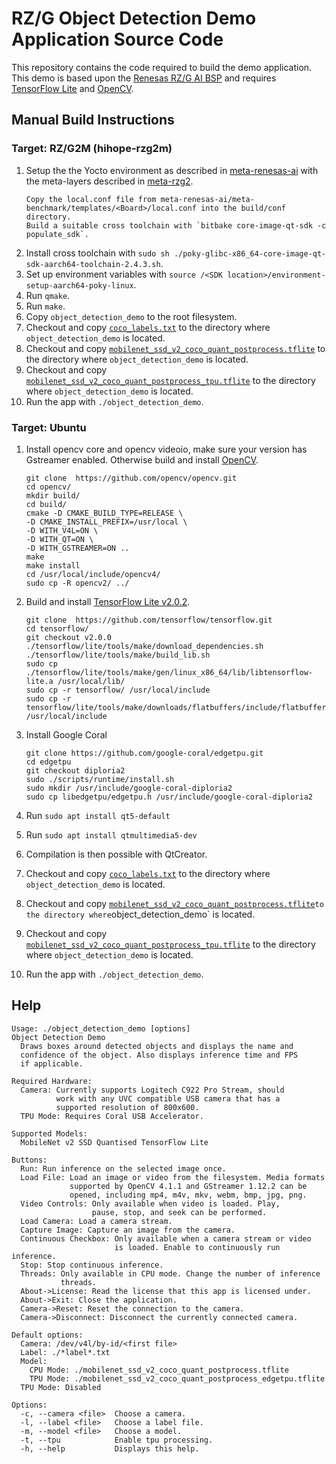 # RZ/G Object Detection Demo Application Source Code

This repository contains the code required to build the demo application.
This demo is based upon the [Renesas RZ/G AI BSP](https://github.com/renesas-rz/meta-renesas-ai)
and requires [TensorFlow Lite](https://github.com/tensorflow/tensorflow/tree/v2.0.2) and [OpenCV](https://opencv.org/).

## Manual Build Instructions
### Target: RZ/G2M (hihope-rzg2m)
1. Setup the the Yocto environment as described in [meta-renesas-ai](https://github.com/renesas-rz/meta-renesas-ai) with the meta-layers described in [meta-rzg2](https://github.com/renesas-rz/meta-rzg2).
   ```
   Copy the local.conf file from meta-renesas-ai/meta-benchmark/templates/<Board>/local.conf into the build/conf directory.
   Build a suitable cross toolchain with `bitbake core-image-qt-sdk -c populate_sdk`.
   ```
2. Install cross toolchain with `sudo sh ./poky-glibc-x86_64-core-image-qt-sdk-aarch64-toolchain-2.4.3.sh`.
3. Set up environment variables with `source /<SDK location>/environment-setup-aarch64-poky-linux`.
4. Run `qmake`.
5. Run `make`.
6. Copy `object_detection_demo` to the root filesystem.
7. Checkout and copy [`coco_labels.txt`](https://github.com/google-coral/edgetpu/blob/master/test_data/coco_labels.txt) to the directory where `object_detection_demo` is located.
8. Checkout and copy [`mobilenet_ssd_v2_coco_quant_postprocess.tflite`](https://github.com/google-coral/edgetpu/blob/diploria2/test_data/mobilenet_ssd_v2_coco_quant_postprocess.tflite) to the directory where `object_detection_demo` is located.
9. Checkout and copy [`mobilenet_ssd_v2_coco_quant_postprocess_tpu.tflite`](https://github.com/google-coral/edgetpu/blob/diploria2/test_data/mobilenet_ssd_v2_coco_quant_postprocess_edgetpu.tflite) to the directory where `object_detection_demo` is located.
10. Run the app with `./object_detection_demo`.

### Target: Ubuntu
1. Install opencv core and opencv videoio, make sure your version has Gstreamer enabled. Otherwise build and install [OpenCV](https://github.com/opencv/opencv.git).
    ```
    git clone  https://github.com/opencv/opencv.git
    cd opencv/
    mkdir build/
    cd build/
    cmake -D CMAKE_BUILD_TYPE=RELEASE \
    -D CMAKE_INSTALL_PREFIX=/usr/local \
    -D WITH_V4L=ON \
    -D WITH_QT=ON \
    -D WITH_GSTREAMER=ON ..
    make
    make install
    cd /usr/local/include/opencv4/
    sudo cp -R opencv2/ ../
    ```

2. Build and install [TensorFlow Lite v2.0.2](https://github.com/tensorflow/tensorflow/tree/v2.0.2).
    ```
    git clone  https://github.com/tensorflow/tensorflow.git
    cd tensorflow/
    git checkout v2.0.0
    ./tensorflow/lite/tools/make/download_dependencies.sh
    ./tensorflow/lite/tools/make/build_lib.sh
    sudo cp ./tensorflow/lite/tools/make/gen/linux_x86_64/lib/libtensorflow-lite.a /usr/local/lib/
    sudo cp -r tensorflow/ /usr/local/include
    sudo cp -r tensorflow/lite/tools/make/downloads/flatbuffers/include/flatbuffers/ /usr/local/include
    ```
3. Install Google Coral
    ```
    git clone https://github.com/google-coral/edgetpu.git
    cd edgetpu
    git checkout diploria2
    sudo ./scripts/runtime/install.sh
    sudo mkdir /usr/include/google-coral-diploria2
    sudo cp libedgetpu/edgetpu.h /usr/include/google-coral-diploria2
    ```
4. Run `sudo apt install qt5-default`
5. Run `sudo apt install qtmultimedia5-dev`
6. Compilation is then possible with QtCreator.
8. Checkout and copy [`coco_labels.txt`](https://github.com/google-coral/edgetpu/blob/master/test_data/coco_labels.txt) to the directory where `object_detection_demo` is located.
9. Checkout and copy [`mobilenet_ssd_v2_coco_quant_postprocess.tflite`](https://github.com/google-coral/edgetpu/blob/diploria2/test_data/mobilenet_ssd_v2_coco_quant_postprocess.tflite)` to the directory where `object_detection_demo` is located.
10. Checkout and copy [`mobilenet_ssd_v2_coco_quant_postprocess_tpu.tflite`](https://github.com/google-coral/edgetpu/blob/diploria2/test_data/mobilenet_ssd_v2_coco_quant_postprocess_edgetpu.tflite) to the directory where `object_detection_demo` is located.
11. Run the app with `./object_detection_demo`.

## Help
```
Usage: ./object_detection_demo [options]
Object Detection Demo
  Draws boxes around detected objects and displays the name and
  confidence of the object. Also displays inference time and FPS
  if applicable.

Required Hardware:
  Camera: Currently supports Logitech C922 Pro Stream, should
          work with any UVC compatible USB camera that has a
          supported resolution of 800x600.
  TPU Mode: Requires Coral USB Accelerator.

Supported Models:
  MobileNet v2 SSD Quantised TensorFlow Lite

Buttons:
  Run: Run inference on the selected image once.
  Load File: Load an image or video from the filesystem. Media formats
             supported by OpenCV 4.1.1 and GStreamer 1.12.2 can be
             opened, including mp4, m4v, mkv, webm, bmp, jpg, png.
  Video Controls: Only available when video is loaded. Play,
                  pause, stop, and seek can be performed.
  Load Camera: Load a camera stream.
  Capture Image: Capture an image from the camera.
  Continuous Checkbox: Only available when a camera stream or video
                       is loaded. Enable to continuously run inference.
  Stop: Stop continuous inference.
  Threads: Only available in CPU mode. Change the number of inference
           threads.
  About->License: Read the license that this app is licensed under.
  About->Exit: Close the application.
  Camera->Reset: Reset the connection to the camera.
  Camera->Disconnect: Disconnect the currently connected camera.

Default options:
  Camera: /dev/v4l/by-id/<first file>
  Label: ./*label*.txt
  Model:
    CPU Mode: ./mobilenet_ssd_v2_coco_quant_postprocess.tflite
    TPU Mode: ./mobilenet_ssd_v2_coco_quant_postprocess_edgetpu.tflite
  TPU Mode: Disabled

Options:
  -c, --camera <file>  Choose a camera.
  -l, --label <file>   Choose a label file.
  -m, --model <file>   Choose a model.
  -t, --tpu            Enable tpu processing.
  -h, --help           Displays this help.
```
